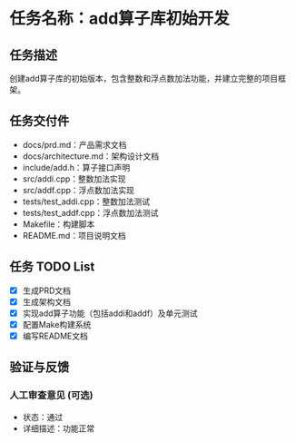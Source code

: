 # 任务名称：add算子库初始开发

## 任务描述
创建add算子库的初始版本，包含整数和浮点数加法功能，并建立完整的项目框架。

## 任务交付件
- docs/prd.md：产品需求文档
- docs/architecture.md：架构设计文档
- include/add.h：算子接口声明
- src/addi.cpp：整数加法实现
- src/addf.cpp：浮点数加法实现
- tests/test_addi.cpp：整数加法测试
- tests/test_addf.cpp：浮点数加法测试
- Makefile：构建脚本
- README.md：项目说明文档

## 任务 TODO List
- [x] 生成PRD文档
- [x] 生成架构文档
- [x] 实现add算子功能（包括addi和addf）及单元测试
- [x] 配置Make构建系统
- [x] 编写README文档

## 验证与反馈
### 人工审查意见 (可选)
- 状态：通过
- 详细描述：功能正常
